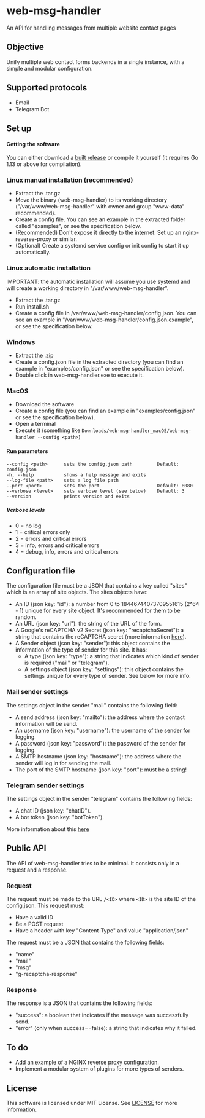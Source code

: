 # web-msg-handler
An API for handling messages from multiple website contact pages

## Objective
Unify multiple web contact forms backends in a single instance, with a simple and modular configuration.

## Supported protocols
* Email
* Telegram Bot

## Set up
#### Getting the software
You can either download a [built release](https://github.com/Miguel-Dorta/web-msg-handler/releases) or compile it yourself (it requires Go 1.13 or above for compilation).

### Linux manual installation (recommended)
* Extract the .tar.gz
* Move the binary (web-msg-handler) to its working directory ("/var/www/web-msg-handler" with owner and group "www-data" recommended).
* Create a config file. You can see an example in the extracted folder called "examples", or see the specification below.
* (Recommended) Don't expose it directly to the internet. Set up an nginx-reverse-proxy or similar.
* (Optional) Create a systemd service config or init config to start it up automatically.

### Linux automatic installation
IMPORTANT: the automatic installation will assume you use systemd and will create a working directory in "/var/www/web-msg-handler".
* Extract the .tar.gz
* Run install.sh
* Create a config file in /var/www/web-msg-handler/config.json. You can see an example in "/var/www/web-msg-handler/config.json.example", or see the specification below.

### Windows
* Extract the .zip
* Create a config.json file in the extracted directory (you can find an example in "examples/config.json" or see the specification below).
* Double click in web-msg-handler.exe to execute it.

### MacOS
* Download the software
* Create a config file (you can find an example in "examples/config.json" or see the specification below).
* Open a terminal
* Execute it (something like `Downloads/web-msg-handler_macOS/web-msg-handler --config <path>`)

#### Run parameters
```
--config <path>      sets the config.json path         Default: config.json
-h, --help           shows a help message and exits
--log-file <path>    sets a log file path
--port <port>        sets the port                     Default: 8080
--verbose <level>    sets verbose level (see below)    Default: 3
--version            prints version and exits
```

##### Verbose levels
* 0 = no log
* 1 = critical errors only
* 2 = errors and critical errors
* 3 = info, errors and critical errors
* 4 = debug, info, errors and critical errors

## Configuration file
The configuration file must be a JSON that contains a key called "sites" which is an array of site objects. The sites objects have:
* An ID (json key: "id"): a number from 0 to 18446744073709551615 (2^64 - 1) unique for every site object. It's recommended for them to be random.
* An URL (json key: "url"): the string of the URL of the form.
* A Google's reCAPTCHA v2 Secret (json key: "recaptchaSecret"): a string that contains the reCAPTCHA secret (more information [here](https://developers.google.com/recaptcha/intro)).
* A Sender object (json key: "sender"): this object contains the information of the type of sender for this site. It has:
    * A type (json key: "type"): a string that indicates which kind of sender is required ("mail" or "telegram").
    * A settings object (json key: "settings"): this object contains the settings unique for every type of sender. See below for more info.

### Mail sender settings
The settings object in the sender "mail" contains the following field:
* A send address (json key: "mailto"): the address where the contact information will be send.
* An username (json key: "username"): the username of the sender for logging.
* A password (json key: "password"): the password of the sender for logging.
* A SMTP hostname (json key: "hostname"): the address where the sender will log in for sending the mail.
* The port of the SMTP hostname (json key: "port"): must be a string!

### Telegram sender settings
The settings object in the sender "telegram" contains the following fields:
* A chat ID (json key: "chatID").
* A bot token (json key: "botToken").

More information about this [here](https://core.telegram.org/bots)

## Public API
The API of web-msg-handler tries to be minimal. It consists only in a request and a response.

### Request
The request must be made to the URL `/<ID>` where `<ID>` is the site ID of the config.json. This request must:
* Have a valid ID
* Be a POST request
* Have a header with key "Content-Type" and value "application/json"

The request must be a JSON that contains the following fields:
* "name"
* "mail"
* "msg"
* "g-recaptcha-response"

### Response
The response is a JSON that contains the following fields:
* "success": a boolean that indicates if the message was successfully send.
* "error" (only when success==false): a string that indicates why it failed.

## To do
* Add an example of a NGINX reverse proxy configuration.
* Implement a modular system of plugins for more types of senders.

## License
This software is licensed under MIT License. See [LICENSE](https://github.com/Miguel-Dorta/web-msg-handler/blob/master/LICENSE) for more information.
